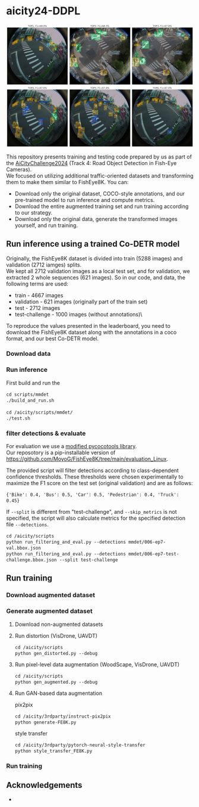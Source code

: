 # aicity24-DDPL

 ![TOP6](images/res-val-TOP-6.png)

This repository presents training and testing code prepared by us as part of the [AiCityChallenge2024](https://www.aicitychallenge.org) (Track 4: Road Object Detection in Fish-Eye Cameras). \
We focused on utilizing additional traffic-oriented datasets and transforming them to make them similar to FishEye8K. You can:
- Download only the original dataset, COCO-style annotations, and our pre-trained model to run inference and compute metrics.
- Download the entire augmented training set and run training according to our strategy.
- Download only the original data, generate the transformed images yourself, and run training.


## Run inference using a trained Co-DETR model
Originally, the FishEye8K dataset is divided into train (5288 images) and validation (2712 iamges) splits.\
We kept all 2712 validation images as a local test set, and for validation, we extracted 2 whole sequences (621 images).
So in our code, and data, the following terms are used: 
- train - 4667 images
- validation - 621 images (originally part of the train set)
- test - 2712 images
- test-challenge - 1000 images (without annotations)\

To reproduce the values presented in the leaderboard, you need to download the FishEye8K dataset along with the annotations in a coco format, and our best Co-DETR model.

### Download data

### Run inference
First build and run the 
```
cd scripts/mmdet
./build_and_run.sh

cd /aicity/scripts/mmdet/
./test.sh
```

### filter detections & evaluate
For evaluation we use a [modified pycocotools library](https://github.com/deepdrivepl/FE8K-eval).\
Our reposotory is a pip-installable version of https://github.com/MoyoG/FishEye8K/tree/main/evaluation_Linux.

The provided script will filter detections according to class-dependent confidence thresholds. These thresholds were chosen experimentally to maximize the F1 score on the test set (original validation) and are as follows: 
```
{'Bike': 0.4, 'Bus': 0.5, 'Car': 0.5, 'Pedestrian': 0.4, 'Truck': 0.45}
```
If `--split` is different from "test-challenge", and `--skip_metrics` is not specified, the script will also calculate metrics for the specified detection file `--detections`.

```
cd /aicity/scripts
python run_filtering_and_eval.py --detections mmdet/006-ep7-val.bbox.json
python run_filtering_and_eval.py --detections mmdet/006-ep7-test-challenge.bbox.json --split test-challenge
```

## Run training

### Download augmented dataset
### Generate augmented dataset

1. Download non-augmented datasets
2. Run distortion (VisDrone, UAVDT)
   ```
   cd /aicity/scripts
   python gen_distorted.py --debug
   ```
4. Run pixel-level data augmentation (WoodScape, VisDrone, UAVDT)
   ```
   cd /aicity/scripts
   python gen_augmented.py --debug
   ```
5. Run GAN-based data augmentation

   pix2pix
   ```
   cd /aicity/3rdparty/instruct-pix2pix
   python generate-FE8K.py
   ```

   style transfer
   ```
   cd /aicity/3rdparty/pytorch-neural-style-transfer
   python style_transfer_FE8K.py
   ```
   
### Run training


## Acknowledgements
- 
